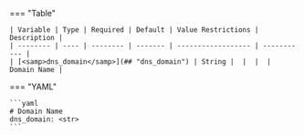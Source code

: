 <!--
  ~ Copyright (c) 2024 Arista Networks, Inc.
  ~ Use of this source code is governed by the Apache License 2.0
  ~ that can be found in the LICENSE file.
  -->
=== "Table"

    | Variable | Type | Required | Default | Value Restrictions | Description |
    | -------- | ---- | -------- | ------- | ------------------ | ----------- |
    | [<samp>dns_domain</samp>](## "dns_domain") | String |  |  |  | Domain Name |

=== "YAML"

    ```yaml
    # Domain Name
    dns_domain: <str>
    ```
